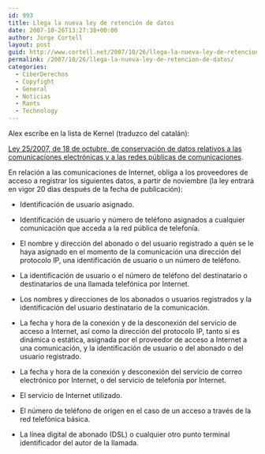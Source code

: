 ```yaml
---
id: 993
title: Llega la nueva ley de retención de datos
date: 2007-10-26T13:27:38+00:00
author: Jorge Cortell
layout: post
guid: http://www.cortell.net/2007/10/26/llega-la-nueva-ley-de-retencion-de-datos/
permalink: /2007/10/26/llega-la-nueva-ley-de-retencion-de-datos/
categories:
  - CiberDerechos
  - Copyfight
  - General
  - Noticias
  - Rants
  - Technology
---
```

Alex escribe en la lista de Kernel (traduzco del catalán):

<a target="_blank" title="BOE" href="http://www.boe.es/boe/dias/2007/10/19/pdfs/A42517-42523.pdf">Ley 25/2007, de 18 de octubre, de conservación de datos relativos a las comunicaciones electrónicas y a las redes públicas de comunicaciones</a>.

En relación a las comunicaciones de Internet, obliga a los proveedores de acceso a registrar los siguientes datos, a partir de noviembre (la ley entrará en vigor 20 dias después de la fecha de publicación):

* Identificación de usuario asignado.
  
* Identificación de usuario y número de teléfono asignados a cualquier comunicación que acceda a la red pública de telefoní­a.
  
* El nombre y dirección del abonado o del usuario registrado a quén se le haya asignado en el momento de la comunicación una dirección del protocolo IP, una identificación de usuario o un número de teléfono.
  
* La identificación de usuario o el número de teléfono del destinatario o destinatarios de una llamada telefónica por Internet.
  
* Los nombres y direcciones de los abonados o usuarios registrados y la identificación del usuario destinatario de la comunicación.
  
* La fecha y hora de la conexión y de la desconexión del servicio de acceso a Internet, así­ como la dirección del protocolo IP, tanto si es dinámica o estática, asignada por el proveedor de acceso a Internet a una comunicación, y la identificación de usuario o del abonado o del usuario registrado.
  
* La fecha y hora de la conexión y desconexión del servicio de correo electrónico por Internet, o del servicio de telefoní­a por Internet.
  
* El servicio de Internet utilizado.
  
* El número de teléfono de origen en el caso de un acceso a través de la red telefónica básica.
  
* La lí­nea digital de abonado (DSL) o cualquier otro punto terminal identificador del autor de la llamada.